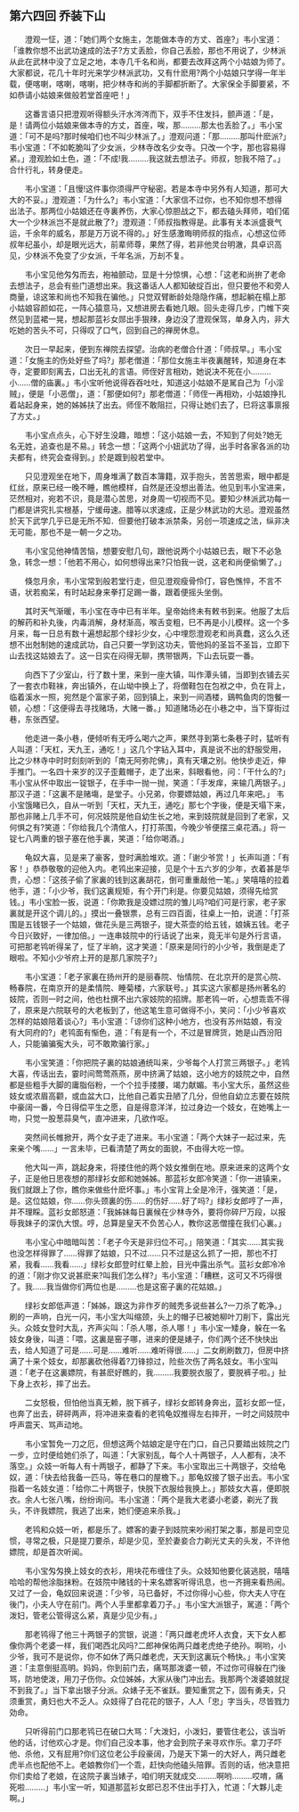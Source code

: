 ## 第六四回 乔装下山

　　澄观一怔，道：「她们两个女施主，怎能做本寺的方丈、首座?」韦小宝道：「谁教你想不出武功速成的法子?方丈丢脸，你自己丢脸，那也不用说了，少林派从此在武林中没了立足之地，本寺几千名和尚，都要去改拜这两个小姑娘为师了。大家都说，花几十年时光来学少林派武功，又有什麽用?两个小姑娘只学得一年半载，便喀喇，喀喇，喀喇，把少林寺和尚的手脚都折断了。大家保全手脚要紧，不如恭请小姑娘来做般若堂首座吧！」

　　这番言语只把澄观听得额头汗水涔涔而下，双手不住发抖，颤声道：「是，是！请两位小姑娘来做本寺的方丈，首座，唉，那………那太也丢脸了。」韦小宝道：「可不是吗?那时候咱们也不叫少林派了。」澄观问道：「那………那叫什麽派?」韦小宝道：「不如乾脆叫了少女派，少林寺改名少女寺。只改一个字，那也容易得紧。」澄观脸如土色，道：「不成!我………我这就去想法子。师叔，恕我不陪了。」合什行礼，转身便走。

　　韦小宝道：「且慢!这件事你须得严守秘密。若是本寺中另外有人知道，那可大大的不妥。」澄观道：「为什么?」韦小宝道：「大家信不过你，也不知你想不想得出法子。那两位小姑娘还在寺裏养伤，大家心惊胆战之下，都去磕头拜师，咱们偌大一个少林派岂不是就此散了?」澄观道：「师叔指教得是。此事有关本派盛衰气运，千余年的威名，那是万万说不得的。」好生感激晦明师叔的指点，心想这位师叔年纪虽小，却是眼光远大，前辈师尊，果然了得，若非他灵台明澈，具卓识高见，少林派不免变了少女派，千年名派，万刦不复。

　　韦小宝见他匁匁而去，袍袖颤动，显是十分惊惧，心想：「这老和尚拚了老命去想法子，总会有些门道想出来。我这番话人人都知破绽百出，但只要他不和旁人商量，谅这笨和尚也不知我在骗他。」只觉双臂断龄处隐隐作痛，想起躺在榻上那小姑娘容颜如花，一阵心猿意马，又想进房去看她几眼。回头走得几步，门帷下突然见到蓝裙一晃，想起那蓝衫女郧出手狠辣，身边没了澄观保驾，单身入内，非大吃她的苦头不可，只得叹了口气，回到自己的禅房休息。

　　次日一早起来，便到东禅院去探望。治病的老僧合什道：「师叔早。」韦小宝道：「女施主的伤处好些了吗?」那老僧道：「那位女施主半夜裏醒转，知道身在本寺，定要即刻离去，口出无礼的言语。师侄好言相劝，她说决不死在小………小……僧的庙裏。」韦小宝听他说得吞吞吐吐，知道这小姑娘不是駡自己为「小淫贼」，便是「小恶僧」，道：「那便如何?」那老僧道：「师侄一再相劝，小姑娘挣扎着站起身来，她的姊姊扶了出去。师侄不敢阻拦，只得让她们去了，巳将这事禀报了方丈。」

　　韦小宝点点头，心下好生没趣，暗想：「这小姑娘一去，不知到了何处?她无名无姓，追查也是不易。」转念一想：「这两个小妞武功了得，出手时各家各派的功夫都有，终究会查得到。」於是踱到般若堂中。

　　只见澄观坐在地下，周身堆满了数百本簿籍，双手抱头，苦苦思索，眼中都是红丝，原来已经一晚不睡，瞧他模样，自然是还没想出善法。他见到韦小宝进来，茫然相对，宛若不识，竟是潜心苦思，对身周一切视而不见。要知少林派武功每一门都是讲究扎实根基，宁缓毋速。腊等以求速成，正是少林武功的大忌。澄观虽然於天下武学几乎已是无所不知．但要他打破本派禁条，另创一项速成之法，纵非决无可能，那也不是一朝一夕之功。

　　韦小宝见他神情苦恼，想要安慰几句，跟他说两个小姑娘已去，眼下不必急急，转念一想：「他若不用心，如何想得出来?只怕我一说，这老和尚便偷懒了。」

　　倏忽月余，韦小宝常到般若堂行走，但见澄观瘦骨伶仃，容色憔悴，不言不语，状若痴呆，有时站起身来拳打足踢一番，跟着便摇头坐倒。

　　其时天气渐暖，韦小宝在寺中已有半年。皇帝始终未有敕书到来。他服了太后的解药和补丸後，内毒消解，身材渐高，喉舌变粗，巳不再是小儿模样。这一个多月来，每一日总有数十遍想起那个绿衫少女，心中埋怨澄观老和尚真蠢，这么久还想不出尅制她的速成武功，自己只要一学到这功夫，管他妈的圣旨不圣旨，立即下山去找这姑娘去了。这一日实在闷得无聊，携带银两，下山去玩耍一番。

　　向西下了少室山，行了数十里，来到一座大镇，叫作潭头铺，当即到衣铺去买了一套衣巾鞋袜，奔出镇外，在山坳中换上了，将僧鞋包在包袱之中，负在背上，临着溪水一照，宛然是个富家子弟，回到镇上，来到一间酒楼，鷄鸭鱼肉的饱餐一顿，心想：「这便得去寻找赌场，大赌一番。」知道赌场必在小巷之中，当下穿街过巷，东张西望。

　　他走进一条小巷，便倾听有无呼么喝六之声，果然寻到第七条巷子时，猛听有人叫道：「天杠，天九王，通吃！」这几个字钻入耳中，真是说不出的舒服受用，比之少林寺中时时刻刻听到的「南无阿弥陀佛」，真有天壤之别。他快步走近，伸手推门。一名四十来岁的汉子歪戴帽子，走了出来，斜眼看他，问：「干什么的?」韦小宝从怀中取出一锭银子，在手中一抛一抛，笑道：「手发痒，来输几两银子。」那汉子道：「这裏不是赌塲，是堂子。小兄弟，你要嫖姑娘，再过几年来吧。」 韦小宝饿睹已久，自从一听到「天杠，天九王，通吃」那七个字後，便是天塌下来，那也非赌上几手不可，何况妓院是他自幼生长之地，来到妓院就是回到了老家，又何惧之有?笑道：「你给我几个清倌人，打打茶围，今晚少爷便摆三桌花酒。」将一锭七八两重的银子塞在他手裏，笑道：「给你喝酒。」

　　龟奴大喜，见是来了豪客，登时满脸堆欢。道：「谢少爷赏！」长声叫道：「有客！」恭恭敬敬的迎他入内。老鸨出来迎接，见是个十五六岁的少年，衣着甚是华贵，心想：「这孩子偷了家裏的钱到这裏胡花，倒可重重敲他一笔。」笑嘻嘻的拉着他手，道：「小少爷，我们这裏规矩，有个开门利是。你要见姑娘，须得先给赏钱。」韦小宝脸一扳，说道：「你欺我是没嫖过院的雏儿吗?咱们可是行家，老子家裏就是开这个调儿的。」摸出一叠银票，总有三四百面，往桌上一拍，说道：「打茶围是五钱银子一个姑娘，做花头是三两银子，提大茶壶的给五钱，娘姨五钱。老子今日兴致好，一律加倍。」一连串妓院中的行话说了出来，竟无半句是外行言语，可把那老鸨听得呆了，怔了半晌，这才笑道：「原来是同行的小少爷，我倒是走了眼啦。不知小少爷府上开的是那几家院子?」

　　韦小宝道：「老子家裏在扬州开的是丽春院、怡情院、在北京开的是赏心院、畅春院，在南京开的是柔情院、睡菊楼，六家联号。」其实这六家都是扬州著名的妓院，否则一时之间，他也杜撰不出六家妓院的招牌。那老鸨一听，心想乖乖不得了，原来是六院联号的大老板到了，他这笔生意可做得不小，笑问：「小少爷喜欢怎样的姑娘陪着谈心?」韦小宝道：「谅你们这种小地方，也没有苏州姑娘，有没有大同府的?」老鸨面有惭色，道：「有是有一个，不过是冒牌货，她是山西汾阳人，只能骗骗寃大头，可不敢欺骗行家。」

　　韦小宝笑道：「你把院子裏的姑娘通统叫来，少爷每个人打赏三两银子。」老鸨大喜，传话出去，霎时间莺莺燕燕，房中挤满了姑娘，这小地方的妓院之中，自然都是些粗手大脚的庸脂俗粉，一个个拉手搂腰，竭力献媚。韦小宝大乐，虽然这些妓女或浓眉高颧，或血盆大口，比他自己着实丑陋了几分，但他自幼立志要在妓院中豪阔一番，今日得偿平生之愿，自是得意洋洋，拉过身边一个妓女，在她嘴上一吻，只觉一股葱蒜臭气，直冲进来，几欲作呕。

　　突然间长帷掀开，两个女子走了进来。韦小宝道：「两个大妹子一起过来，先来亲个嘴……」一言未毕，已看清楚了两女的面貌，不由得大吃一惊。

　　他大叫一声，跳起身来，将搂住他的两个妓女推倒在地。原来进来的这两个女子，正是他日思夜想的那绿衫女郎和她姊姊。那蓝衫女郎冷笑道：「你一进镇来，我们就跟上了你，瞧你来做些什麽坏事。」韦小宝背上全是冷汗，强笑道：「是，是。这位姑娘，你……你头颈裏的伤……的伤好……好了吗?」绿衫女郎哼了一声，并不理睬。蓝衫女郎怒道：「我姊妹每日裏候在少林寺外，要将你碎尸万段，以报辱我妹子的深仇大恨。哼，总算是皇天不负苦心人，教你这恶僧撞在我们心裏。」

　　韦小宝心中暗暗叫苦：「老子今天是非归位不可。」陪笑道：「其实……其实我也没怎样得罪了……得罪了姑娘，只不过……只不过是这么抓了一把，那也不打紧，我看……我看……」绿衫女郎登时红晕上脸，目光中露出杀气。蓝衫女郎冷冷的道：「刚才你又说甚麽来?叫我们怎么样?」韦小宝道：「糟糕，这可又不巧得很了。我……我当做你们两位也是………也是这窑子裏的花姑娘。」

　　绿衫女郎低声道：「姊姊，跟这为非作歹的贼秃多说些甚么?一刀杀了乾净。」刷的一声响，白光一闪，韦小宝大叫缩颈，头上的帽子已被她柳叶刀削下，露出光头。众妓女登时大乱，齐声尖叫：「杀人哪，杀人哪！」韦小宝一矮身，躲在一名妓女身後，叫道：「喂，这裏是窑子哪，进来的便是婊子，你们两个还不快快出去，给人知道了可是……可是……难听……难听得很……」二女刷刷数刀，但房中挤满了十来个妓女，却那裏砍他得着?刀锋掠过，险些次伤了两名妓女。韦小宝叫道：「老子在这裏嫖院，有甚麽好瞧的，我………我要脱衣服了，要脱裤子啦。」扯下身上衣衫，摔了出去。

　　二女怒极，但怕他当真无赖，脱下裤子，绿衫女郎转身奔出，蓝衫女郎一怔，也奔了出去，砰砰两声，将冲进来查看的老鸨龟奴推得左右摔开，一时之间妓院中呼声震天、骂声动地。

　　韦小宝暂免一刀之厄，但想这两个姑娘定是守在门口，自己只要踏出妓院之门一步，立时便给她们杀了，叫道：「大家别乱，每个人十两银子，人人都有，决不落空。」众妓一听每人有十两银子，都静了下来。韦小宝取出三十两银子，交给龟奴，道：「快去给我备一匹马，等在巷口的屋檐下。」那龟奴接了银子出去。韦小宝指着一名妓女道：「给你二十两银子，快脱下衣服给我换上。」那妓女大喜，便即脱衣。余人七张八嘴，纷纷询问。韦小宝道：「两个是我大老婆小老婆，剃光了我头，不许我嫖院，我逃了出来，她们便追来杀我。」

　　老鸨和众妓一听，都是乐了。嫖客的妻子到妓院来吵闹打架之事，那是司空见惯，寻常之极，只是提刀要杀，却是少见，至於妻妾合力剃光丈夫的头发，不许他嫖院，却是首次听闻。

　　韦小宝匁匁换上妓女的衣衫，用块花布缠住了头。众妓知他要化装逃脱，嘻嘻哈哈的帮他涂脂抹粉。在妓院中赌钱的十来名嫖客听得讯息，也一齐拥来看热闹。又过了一会，龟奴回来说道：「少爷，马已备好，不过你得小心些，你大夫人守在後门，小夫人守在前门。两个人手里都拿着刀子。」韦小宝大派银子，駡道：「两个泼妇，管老公管得这么紧，真是少见少有。」

　　那老鸨得了他三十两银子的赏银，说道：「两只雌老虎坏人衣食，天下女人都像你两个老婆一样，我们喝西北风吗?二郎神保佑两只雌老虎绝子绝孙。啊哟，小少爷，我可不是说你，你不如休了两只雌老虎，天天到这裏玩个畅快。」韦小宝笑道：「主意倒挺高明。妈妈，你到前门去，痛骂那泼婆一顿，不过你可得躲在门後骂，防地使泼，用刀子伤你。众位姊姊，大家从後门冲出去。我那两个泼婆娘就捉不到我了。」当下拿出银子分派。众婊子无不雀跃。要知重赏之下，固有勇夫，只须重赏，勇妇也大不乏人。众妓得了白花花的银子，人人「忠」字当头，尽皆戮力効命。

　　只听得前门口那老鸨已在破口大骂：「大泼妇，小泼妇，要管住老公，该当听他的话，讨他欢心才是。你们自己没本事，他才会到院子来寻欢作乐。拿刀子吓他、杀他，又有屁用?你们这位老公手段豪阔，乃是天下第一的大好人，两只雌老虎半点也配他不上。老娘教你们一个乖，赶快向他磕头陪罪。否则的话，他决意把你们卖给了老娘，在这院子裏当婊子，咱们明天就成交………啊哟………哎唷，痛死啦………」韦小宝一听，知道那蓝衫女郎已忍不住出手打入，忙道：「大夥儿走啊。」